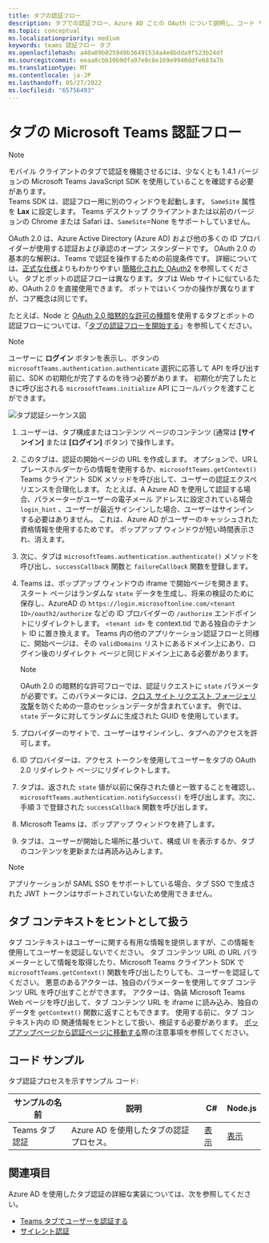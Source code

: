 ```yaml
---
title: タブの認証フロー
description: タブでの認証フロー、Azure AD ごとの OAuth について説明し、コード サンプルを提供します
ms.topic: conceptual
ms.localizationpriority: medium
keywords: teams 認証フロー タブ
ms.openlocfilehash: a40a09b025949b36491534a4e8bdda9f523b24df
ms.sourcegitcommit: eeaa8cbb10b9dfa97e9c8e169e9940ddfe683a7b
ms.translationtype: MT
ms.contentlocale: ja-JP
ms.lasthandoff: 05/27/2022
ms.locfileid: "65756493"
---
```

# <a name="microsoft-teams-authentication-flow-for-tabs"></a>タブの Microsoft Teams 認証フロー

> [!NOTE]
> モバイル クライアントのタブで認証を機能させるには、少なくとも 1.4.1 バージョンの Microsoft Teams JavaScript SDK を使用していることを確認する必要があります。  
> Teams SDK は、認証フロー用に別のウィンドウを起動します。 `SameSite` 属性を **Lax** に設定します。 Teams デスクトップ クライアントまたは以前のバージョンの Chrome または Safari は、`SameSite`=None をサポートしていません。

OAuth 2.0 は、Azure Active Directory (Azure AD) および他の多くの ID プロバイダーが使用する認証および承認のオープン スタンダードです。 OAuth 2.0 の基本的な解釈は、Teams で認証を操作するための前提条件です。 詳細については、[正式な仕様](https://oauth.net/2/)よりもわかりやすい [簡略化された OAuth2](https://aaronparecki.com/oauth-2-simplified/) を参照してください。 タブとボットの認証フローは異なります。タブは Web サイトに似ているため、OAuth 2.0 を直接使用できます。 ボットではいくつかの操作が異なりますが、コア概念は同じです。

たとえば、Node と [OAuth 2.0 暗黙的な許可の種類](https://oauth.net/2/grant-types/implicit/)を使用するタブとボットの認証フローについては、「[タブの認証フローを開始する](~/tabs/how-to/authentication/auth-tab-aad.md#initiate-authentication-flow)」を参照してください。

> [!NOTE]
> ユーザーに **ログイン** ボタンを表示し、ボタンの `microsoftTeams.authentication.authenticate` 選択に応答して API を呼び出す前に、SDK の初期化が完了するのを待つ必要があります。 初期化が完了したときに呼び出される `microsoftTeams.initialize` API にコールバックを渡すことができます。

![タブ認証シーケンス図](~/assets/images/authentication/tab_auth_sequence_diagram.png)

1. ユーザーは、タブ構成またはコンテンツ ページのコンテンツ (通常は **[サインイン]** または **[ログイン]** ボタン) で操作します。
2. このタブは、認証の開始ページの URL を作成します。 オプションで、UR Lプレースホルダーからの情報を使用するか、`microsoftTeams.getContext()` Teams クライアント SDK メソッドを呼び出して、ユーザーの認証エクスペリエンスを合理化します。 たとえば、A Azure AD を使用して認証する場合、パラメーターがユーザーの電子メール アドレスに設定されている場合 `login_hint` 、ユーザーが最近サインインした場合、ユーザーはサインインする必要はありません。 これは、Azure AD がユーザーのキャッシュされた資格情報を使用するためです。 ポップアップ ウィンドウが短い時間表示され、消えます。
3. 次に、タブは `microsoftTeams.authentication.authenticate()` メソッドを呼び出し、`successCallback` 関数と `failureCallback` 関数を登録します。
4. Teams は、ポップアップ ウィンドウの iframe で開始ページを開きます。 スタート ページはランダムな `state` データを生成し、将来の検証のために保存し、AzureAD の `https://login.microsoftonline.com/<tenant ID>/oauth2/authorize` などの ID プロバイダーの `/authorize` エンドポイントにリダイレクトします。 `<tenant id>` を context.tid である独自のテナント ID に置き換えます。
Teams 内の他のアプリケーション認証フローと同様に、開始ページは、その `validDomains` リストにあるドメイン上にあり、ログイン後のリダイレクト ページと同じドメイン上にある必要があります。

    > [!NOTE]
    > OAuth 2.0 の暗黙的な許可フローでは、認証リクエストに `state` パラメータが必要です。このパラメータには、[クロス サイト リクエスト フォージェリ攻撃](https://en.wikipedia.org/wiki/Cross-site_request_forgery)を防ぐための一意のセッションデータが含まれています。 例では、`state` データに対してランダムに生成された GUID を使用しています。

5. プロバイダーのサイトで、ユーザーはサインインし、タブへのアクセスを許可します。
6. ID プロバイダーは、アクセス トークンを使用してユーザーをタブの OAuth 2.0 リダイレクト ページにリダイレクトします。
7. タブは、返された `state` 値が以前に保存された値と一致することを確認し、`microsoftTeams.authentication.notifySuccess()` を呼び出します。次に、手順 3 で登録された `successCallback` 関数を呼び出します。
8. Microsoft Teams は、ポップアップ ウィンドウを終了します。
9. タブは、ユーザーが開始した場所に基づいて、構成 UI を表示するか、タブのコンテンツを更新または再読み込みします。

> [!NOTE]
> アプリケーションが SAML SSO をサポートしている場合、タブ SSO で生成された JWT トークンはサポートされていないため使用できません。

## <a name="treat-tab-context-as-hints"></a>タブ コンテキストをヒントとして扱う

タブ コンテキストはユーザーに関する有用な情報を提供しますが、この情報を使用してユーザーを認証しないでください。 タブ コンテンツ URL の URL パラメーターとして情報を取得したり、Microsoft Teams クライアント SDK で `microsoftTeams.getContext()` 関数を呼び出したりしても、ユーザーを認証してください。 悪意のあるアクターは、独自のパラメーターを使用してタブ コンテンツ URL を呼び出すことができます。 アクターは、偽装 Microsoft Teams Web ページを呼び出して、タブ コンテンツ URL を iframe に読み込み、独自のデータを `getContext()` 関数に返すこともできます。 使用する前に、タブ コンテキスト内の ID 関連情報をヒントとして扱い、検証する必要があります。 [ポップアップページから認証ページに移動する](~/tabs/how-to/authentication/auth-tab-aad.md#navigate-to-the-authorization-page-from-your-pop-up-page)際の注意事項を参照してください。

## <a name="code-sample"></a>コード サンプル

タブ認証プロセスを示すサンプル コード:

| **サンプルの名前** | **説明** | **C#** | **Node.js** |
|-----------------|-----------------|-------------|------------|
| Teams タブ認証 | Azure AD を使用したタブの認証プロセス。 | [表示](https://github.com/OfficeDev/Microsoft-Teams-Samples/tree/main/samples/app-complete-sample/csharp) | [表示](https://github.com/OfficeDev/Microsoft-Teams-Samples/tree/main/samples/app-complete-sample/nodejs) |

## <a name="see-also"></a>関連項目

Azure AD を使用したタブ認証の詳細な実装については、次を参照してください。

* [Teams タブでユーザーを認証する](~/tabs/how-to/authentication/auth-tab-AAD.md)
* [サイレント認証](~/tabs/how-to/authentication/auth-silent-AAD.md)
